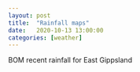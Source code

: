 ```yaml
---
layout: post
title:  "Rainfall maps"
date:   2020-10-13 13:00:00
categories: [weather]
---
```


<p>BOM recent rainfall for East Gippsland</p>
<table class="tab-frames full region-list"></table>

<script>
    // see: http://www.bom.gov.au/australia/meteye/search.php?q=
    var regions = [];
     regions.push([
         "http://www.bom.gov.au/fwo/IDV65252.gif",
         "http://www.bom.gov.au/fwo/IDV65253.gif",
     ]);
     
     var target=document.querySelectorAll(".region-list")[0];
    var a=regions.length;
    for(r=0; r < a; r++) {
        region=regions[r];
    var l=region.length;
        for (i=0; i < l; i++) {          
            var box = document.createElement("div");
            var holder = document.createElement("div");
            var panel = document.createElement("iframe");  
            var catcher = document.createElement("a");
            var url = region[i];
            var ext = "http://www.bom.gov.au/vic/flood/east_gippsland.shtml";
            holder.setAttribute("style", 'width:525px;height:525px;display:block;margin:auto;');
            box.setAttribute("class", 'rain-box');
            panel.setAttribute("src", url);
            panel.setAttribute("id", ' bom_'+r+'_'+i);
            catcher.setAttribute("class",'rain-catch');
            catcher.setAttribute("href",ext);
            catcher.setAttribute("target",'_blank');
            target.appendChild(box);
            box.appendChild(holder);
            holder.appendChild(panel);
            holder.appendChild(catcher);
        };
    };
            </script>